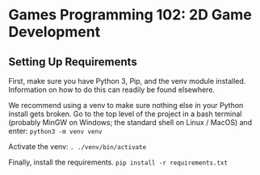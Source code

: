 # Games Programming 102: 2D Game Development

## Setting Up Requirements

First, make sure you have Python 3, Pip, and the venv module installed. Information on how to do this can readily be found elsewhere.

We recommend using a venv to make sure nothing else in your Python install gets broken. Go to the top level of the project in a bash terminal (probably MinGW on Windows; the standard shell on Linux / MacOS) and enter: `python3 -m venv venv`

Activate the venv:
`. ./venv/bin/activate`

Finally, install the requirements.
`pip install -r requirements.txt`